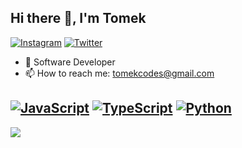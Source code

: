 ## Hi there 👋, I'm Tomek

[![Instagram](https://img.shields.io/badge/Instagram-323330?style=flat-square&logo=instagram&logoColor=E4405F)](https://instagram.com/developertomek/)
[![Twitter](https://img.shields.io/badge/Twitter-323330?style=flat-square&logo=x&logoColor=1DA1F2)](https://www.twitter.com/developertomek/)


- 🏢 Software Developer
- 📫 How to reach me: tomekcodes@gmail.com



[![JavaScript](https://img.shields.io/badge/JavaScript-323330?style=flat-square&logo=javascript&logoColor=F7DF1E)](https://github.com/developertomek/)
[![TypeScript](https://img.shields.io/badge/TypeScript-323330?style=flat-square&logo=typescript&logoColor=007ACC)](https://github.com/developertomek/)
[![Python](https://img.shields.io/badge/Python-323330?style=flat-square&logo=python&logoColor=007ACC)](https://github.com/developertomek/)
---

![](https://komarev.com/ghpvc/?username=developertomek)
